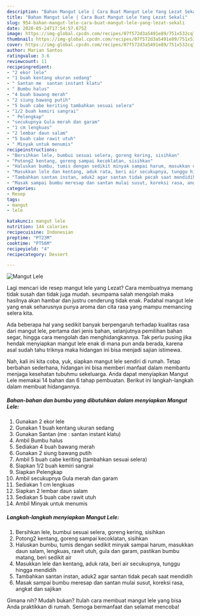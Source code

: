 ```yaml
---
description: "Bahan Mangut Lele | Cara Buat Mangut Lele Yang Lezat Sekali"
title: "Bahan Mangut Lele | Cara Buat Mangut Lele Yang Lezat Sekali"
slug: 954-bahan-mangut-lele-cara-buat-mangut-lele-yang-lezat-sekali
date: 2020-05-24T17:54:57.675Z
image: https://img-global.cpcdn.com/recipes/07f572d3a5491e89/751x532cq70/mangut-lele-foto-resep-utama.jpg
thumbnail: https://img-global.cpcdn.com/recipes/07f572d3a5491e89/751x532cq70/mangut-lele-foto-resep-utama.jpg
cover: https://img-global.cpcdn.com/recipes/07f572d3a5491e89/751x532cq70/mangut-lele-foto-resep-utama.jpg
author: Marian Santos
ratingvalue: 3.6
reviewcount: 11
recipeingredient:
- "2 ekor lele"
- "1 buah kentang ukuran sedang"
- " Santan me  santan instant klatu"
- " Bumbu halus"
- "4 buah bawang merah"
- "2 siung bawang putih"
- "5 buah cabe keriting tambahkan sesuai selera"
- "1/2 buah kemiri sangrai"
- " Pelengkap"
- "secukupnya Gula merah dan garam"
- "1 cm lengkuas"
- "2 lembar daun salam"
- "5 buah cabe rawit utuh"
- " Minyak untuk menumis"
recipeinstructions:
- "Bersihkan lele, bumbui sesuai selera, goreng kering, sisihkan"
- "Potong2 kentang, goreng sampai kecoklatan, sisihkan"
- "Haluskan bumbu, tumis dengan sedikit minyak sampai harum, masukkan daun salam, lengkuas, rawit utuh, gula dan garam, pastikan bumbu matang, beri sedikit air"
- "Masukkan lele dan kentang, aduk rata, beri air secukupnya, tunggu hingga mendidih"
- "Tambahkan santan instan, aduk2 agar santan tidak pecah saat mendidih"
- "Masak sampai bumbu meresap dan santan mulai susut, koreksi rasa, angkat dan sajikan"
categories:
- Resep
tags:
- mangut
- lele

katakunci: mangut lele 
nutrition: 144 calories
recipecuisine: Indonesian
preptime: "PT23M"
cooktime: "PT56M"
recipeyield: "4"
recipecategory: Dessert

---
```



![Mangut Lele](https://img-global.cpcdn.com/recipes/07f572d3a5491e89/751x532cq70/mangut-lele-foto-resep-utama.jpg)

Lagi mencari ide resep mangut lele yang Lezat? Cara membuatnya memang tidak susah dan tidak juga mudah. seumpama salah mengolah maka hasilnya akan hambar dan justru cenderung tidak enak. Padahal mangut lele yang enak seharusnya punya aroma dan cita rasa yang mampu memancing selera kita.

Ada beberapa hal yang sedikit banyak berpengaruh terhadap kualitas rasa dari mangut lele, pertama dari jenis bahan, selanjutnya pemilihan bahan segar, hingga cara mengolah dan menghidangkannya. Tak perlu pusing jika hendak menyiapkan mangut lele enak di mana pun anda berada, karena asal sudah tahu triknya maka hidangan ini bisa menjadi sajian istimewa.




Nah, kali ini kita coba, yuk, siapkan mangut lele sendiri di rumah. Tetap berbahan sederhana, hidangan ini bisa memberi manfaat dalam membantu menjaga kesehatan tubuhmu sekeluarga. Anda dapat menyiapkan Mangut Lele memakai 14 bahan dan 6 tahap pembuatan. Berikut ini langkah-langkah dalam membuat hidangannya.

<!--inarticleads1-->

##### Bahan-bahan dan bumbu yang dibutuhkan dalam menyiapkan Mangut Lele:

1. Gunakan 2 ekor lele
1. Gunakan 1 buah kentang ukuran sedang
1. Gunakan  Santan (me : santan instant klatu)
1. Ambil  Bumbu halus
1. Sediakan 4 buah bawang merah
1. Gunakan 2 siung bawang putih
1. Ambil 5 buah cabe keriting (tambahkan sesuai selera)
1. Siapkan 1/2 buah kemiri sangrai
1. Siapkan  Pelengkap
1. Ambil secukupnya Gula merah dan garam
1. Sediakan 1 cm lengkuas
1. Siapkan 2 lembar daun salam
1. Sediakan 5 buah cabe rawit utuh
1. Ambil  Minyak untuk menumis




<!--inarticleads2-->

##### Langkah-langkah menyiapkan Mangut Lele:

1. Bersihkan lele, bumbui sesuai selera, goreng kering, sisihkan
1. Potong2 kentang, goreng sampai kecoklatan, sisihkan
1. Haluskan bumbu, tumis dengan sedikit minyak sampai harum, masukkan daun salam, lengkuas, rawit utuh, gula dan garam, pastikan bumbu matang, beri sedikit air
1. Masukkan lele dan kentang, aduk rata, beri air secukupnya, tunggu hingga mendidih
1. Tambahkan santan instan, aduk2 agar santan tidak pecah saat mendidih
1. Masak sampai bumbu meresap dan santan mulai susut, koreksi rasa, angkat dan sajikan




Gimana nih? Mudah bukan? Itulah cara membuat mangut lele yang bisa Anda praktikkan di rumah. Semoga bermanfaat dan selamat mencoba!
